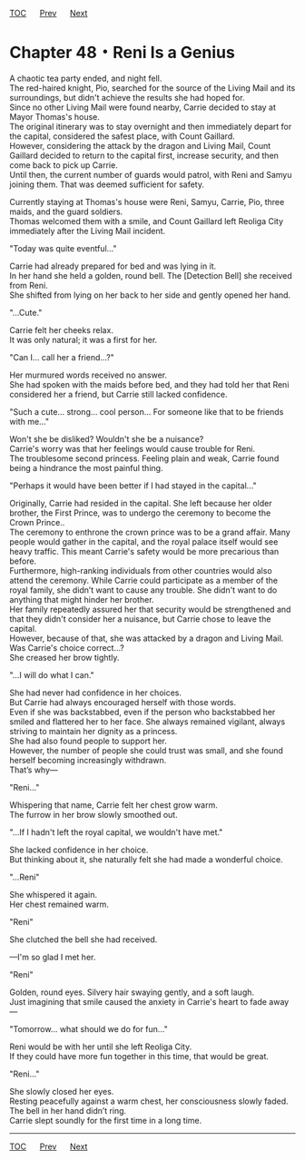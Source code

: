 [TOC](../readme.md)&nbsp;&nbsp;&nbsp;&nbsp;&nbsp;&nbsp;[Prev](Section_0047.md)&nbsp;&nbsp;&nbsp;&nbsp;&nbsp;&nbsp;[Next](Section_0049.md)



# Chapter 48・Reni Is a Genius

A chaotic tea party ended, and night fell.  
The red-haired knight, Pio, searched for the source of the Living Mail
and its surroundings, but didn't achieve the results she had hoped
for.  
Since no other Living Mail were found nearby, Carrie decided to stay at
Mayor Thomas's house.  
The original itinerary was to stay overnight and then immediately depart
for the capital, considered the safest place, with Count Gaillard.  
However, considering the attack by the dragon and Living Mail, Count
Gaillard decided to return to the capital first, increase security, and
then come back to pick up Carrie.  
Until then, the current number of guards would patrol, with Reni and
Samyu joining them. That was deemed sufficient for safety.  
  
Currently staying at Thomas's house were Reni, Samyu, Carrie, Pio, three
maids, and the guard soldiers.  
Thomas welcomed them with a smile, and Count Gaillard left Reoliga City
immediately after the Living Mail incident.  
  
"Today was quite eventful…"  
  
Carrie had already prepared for bed and was lying in it.  
In her hand she held a golden, round bell. The \[Detection Bell\] she
received from Reni.  
She shifted from lying on her back to her side and gently opened her
hand.  
  
"…Cute."  
  
Carrie felt her cheeks relax.  
It was only natural; it was a first for her.  
  
"Can I… call her a friend...?"  
  
Her murmured words received no answer.  
She had spoken with the maids before bed, and they had told her that
Reni considered her a friend, but Carrie still lacked confidence.  
  
"Such a cute… strong… cool person… For someone like that to be friends
with me…"  
  
Won't she be disliked? Wouldn't she be a nuisance?  
Carrie's worry was that her feelings would cause trouble for Reni.  
The troublesome second princess. Feeling plain and weak, Carrie found
being a hindrance the most painful thing.  
  
"Perhaps it would have been better if I had stayed in the capital..."  
  
Originally, Carrie had resided in the capital. She left because her
older brother, the First Prince, was to undergo the ceremony to become
the Crown Prince..  
The ceremony to enthrone the crown prince was to be a grand affair. Many
people would gather in the capital, and the royal palace itself would
see heavy traffic. This meant Carrie's safety would be more precarious
than before.  
Furthermore, high-ranking individuals from other countries would also
attend the ceremony. While Carrie could participate as a member of the
royal family, she didn’t want to cause any trouble. She didn't want to
do anything that might hinder her brother.  
Her family repeatedly assured her that security would be strengthened
and that they didn't consider her a nuisance, but Carrie chose to leave
the capital.  
However, because of that, she was attacked by a dragon and Living Mail.
Was Carrie's choice correct…?  
She creased her brow tightly.  
  
"…I will do what I can."  
  
She had never had confidence in her choices.  
But Carrie had always encouraged herself with those words.  
Even if she was backstabbed, even if the person who backstabbed her
smiled and flattered her to her face. She always remained vigilant,
always striving to maintain her dignity as a princess.  
She had also found people to support her.  
However, the number of people she could trust was small, and she found
herself becoming increasingly withdrawn.  
That’s why—  
  
"Reni…"  
  
Whispering that name, Carrie felt her chest grow warm.  
The furrow in her brow slowly smoothed out.  
  
"...If I hadn't left the royal capital, we wouldn't have met."  
  
She lacked confidence in her choice.  
But thinking about it, she naturally felt she had made a wonderful
choice.  
  
"…Reni"  
  
She whispered it again.  
Her chest remained warm.  
  
"Reni"  
  
She clutched the bell she had received.  
  
—I'm so glad I met her.  
  
"Reni"  
  
Golden, round eyes. Silvery hair swaying gently, and a soft laugh.  
Just imagining that smile caused the anxiety in Carrie's heart to fade
away—  
  
"Tomorrow… what should we do for fun…"  
  
Reni would be with her until she left Reoliga City.  
If they could have more fun together in this time, that would be
great.  
  
"Reni…"  
  
She slowly closed her eyes.  
Resting peacefully against a warm chest, her consciousness slowly
faded.  
The bell in her hand didn’t ring.  
Carrie slept soundly for the first time in a long time.  
  
  
  


---
[TOC](../readme.md)&nbsp;&nbsp;&nbsp;&nbsp;&nbsp;&nbsp;[Prev](Section_0047.md)&nbsp;&nbsp;&nbsp;&nbsp;&nbsp;&nbsp;[Next](Section_0049.md)

